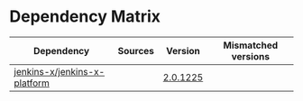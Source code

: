# Dependency Matrix

Dependency | Sources | Version | Mismatched versions
---------- | ------- | ------- | -------------------
[jenkins-x/jenkins-x-platform](https://github.com/jenkins-x/jenkins-x-platform.git) |  | [2.0.1225](https://github.com/jenkins-x/jenkins-x-platform/releases/tag/v2.0.1225) | 

